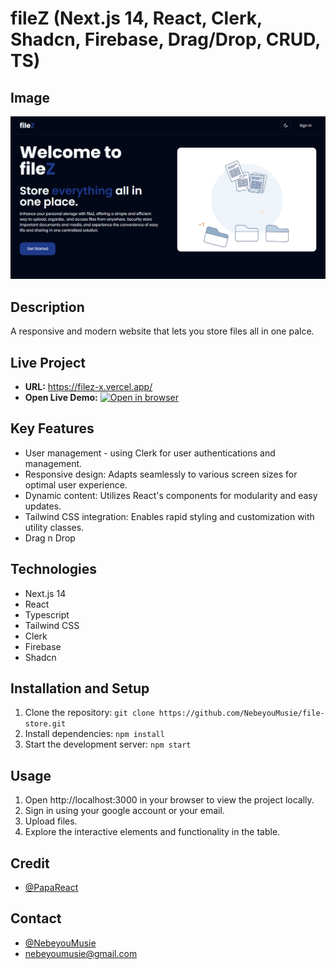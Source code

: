 # fileZ (Next.js 14, React, Clerk, Shadcn, Firebase, Drag/Drop, CRUD, TS)

## Image

![fileZ file store website](/public/images/fileZ.png)

## Description

A responsive and modern website that lets you store files all in one palce. 

## Live Project

- **URL:** https://filez-x.vercel.app/
- **Open Live Demo:** [![Open in browser](https://img.shields.io/badge/Open_in_browser-fileZ-x_vercel_app_--_svg?style=for-the-badge&logo=Vercel)](https://filez-x.vercel.app/)

## Key Features

- User management - using Clerk for user authentications and management.
- Responsive design: Adapts seamlessly to various screen sizes for optimal user experience.
- Dynamic content: Utilizes React's components for modularity and easy updates.
- Tailwind CSS integration: Enables rapid styling and customization with utility classes.
- Drag n Drop

## Technologies

- Next.js 14
- React
- Typescript
- Tailwind CSS
- Clerk
- Firebase
- Shadcn

## Installation and Setup

1. Clone the repository: `git clone https://github.com/NebeyouMusie/file-store.git`
2. Install dependencies: `npm install`
3. Start the development server: `npm start`

## Usage

1. Open http://localhost:3000 in your browser to view the project locally.
2. Sign in using your google account or your email.
3. Upload files.
4. Explore the interactive elements and functionality in the table.

## Credit

- [@PapaReact](https://github.com/PapaReact)

## Contact

- [@NebeyouMusie](https://github.com/NebeyouMusie)
- nebeyoumusie@gmail.com